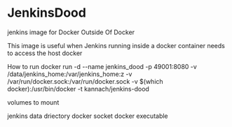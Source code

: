 # JenkinsDood
jenkins image for Docker Outside Of Docker

This image is useful when Jenkins running inside a docker container needs to access the host docker

How to run
docker run -d --name jenkins_dood -p 49001:8080 -v /data/jenkins_home:/var/jenkins_home:z -v /var/run/docker.sock:/var/run/docker.sock -v $(which docker):/usr/bin/docker -t kannach/jenkins-dood

volumes to mount

jenkins data driectory
docker socket
docker executable

